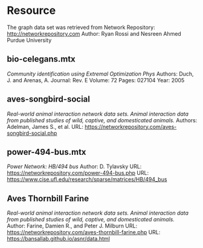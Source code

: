 # Resource

The graph data set was retrieved from Network Repository: http://networkrepository.com
Author: Ryan Rossi and Nesreen Ahmed
Purdue University

## bio-celegans.mtx
_Community identification using Extremal Optimization Phys_
Authors: Duch, J. and Arenas, A.
Journal: Rev. E
Volume: 72
Pages: 027104
Year: 2005

## aves-songbird-social
_Real-world animal interaction network data sets. Animal interaction data from published studies of wild, captive, and domesticated animals._
Authors: Adelman, James S., et al.
URL: https://networkrepository.com/aves-songbird-social.php

## power-494-bus.mtx
_Power Network: HB/494 bus_
Author: D. Tylavsky
URL: https://networkrepository.com/power-494-bus.php
URL: https://www.cise.ufl.edu/research/sparse/matrices/HB/494_bus

## Aves Thornbill Farine
_Real-world animal interaction network data sets. Animal interaction data from
published studies of wild, captive, and domesticated animals._\
Author: Farine, Damien R., and Peter J. Milburn
URL: https://networkrepository.com/aves-thornbill-farine.php
URL: https://bansallab.github.io/asnr/data.html